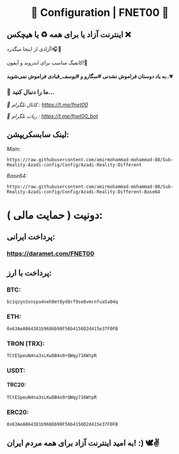 <h1 align="center">🌿 Configuration | FNET00 🚀</h1>

## اینترنت آزاد یا برای همه ♻️ یا هیچکس ❌

آزادی از اینجا میگذرد!🎧🤍

کانفیگ مناسب برای اندروید و آیفون!🚀‌‌

#### به یاد دوستان فراموش نشدنی #سگارو و #یوسف_قبادی فراموش نمی‌شوید..💔
 
### 👀 ما را دنبال کنید...

_🔰 کانال تلگرام : https://t.me/fnet00_

_🤖 ربات تلگرام : https://t.me/fnet00_bot_


## لینک سابسکریپشن: 

*Main:* 

```https://raw.githubusercontent.com/amirmohammad-mohammad-88/Sub-Reality-Azadi-config/Config/Azadi-Reality-Different```

*Base64:*

```https://raw.githubusercontent.com/amirmohammad-mohammad-88/Sub-Reality-Azadi-config/Config/Azadi-Reality-Different-Base64```


# دونیت ( حمایت مالی ):
## پرداخت ایرانی: 

### https://daramet.com/FNET00
## پرداخت با ارز: 

### BTC: 
```bc1qzyn3snspu4neh8et8yd8rf9se8vmrnfua5a04q```

### ETH: 
```0x63AeA864381b9686b98F56b4156D2d415e37F0FB```

### TRON (TRX): 
```TCtESpeuN4na3sLKwDB4o9rQWqy716WtpR```


### USDT: 

#### TRC20: 
```TCtESpeuN4na3sLKwDB4o9rQWqy716WtpR```

### ERC20: 
```0x63AeA864381b9686b98F56b4156D2d415e37F0FB```

## به امید اینترنت آزاد برای همه مردم ایران! :) 🕊️✌️

